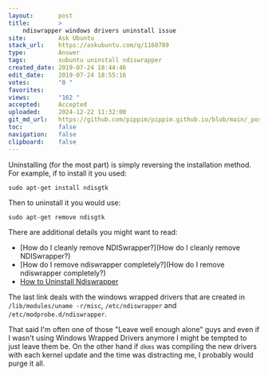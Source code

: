```yaml
---
layout:       post
title:        >
    ndiswrapper windows drivers uninstall issue
site:         Ask Ubuntu
stack_url:    https://askubuntu.com/q/1160789
type:         Answer
tags:         xubuntu uninstall ndiswrapper
created_date: 2019-07-24 18:44:46
edit_date:    2019-07-24 18:55:16
votes:        "0 "
favorites:    
views:        "162 "
accepted:     Accepted
uploaded:     2024-12-22 11:32:00
git_md_url:   https://github.com/pippim/pippim.github.io/blob/main/_posts/2019/2019-07-24-ndiswrapper-windows-drivers-uninstall-issue.md
toc:          false
navigation:   false
clipboard:    false
---
```


Uninstalling (for the most part) is simply reversing the installation method. For example, if to install it you used:

``` 
sudo apt-get install ndisgtk
```

Then to uninstall it you would use:

``` 
sudo apt-get remove ndisgtk
```

There are additional details you might want to read:

- [How do I cleanly remove NDISwrapper?](How do I cleanly remove NDISwrapper?)
- [How do I remove ndiswrapper completely?](How do I remove ndiswrapper completely?)
- [How to Uninstall Ndiswrapper](https://sourceforge.net/p/ndiswrapper/ndiswrapper/Uninstall_HowTo/)

The last link deals with the windows wrapped drivers that are created in `/lib/modules/uname -r/misc`, `/etc/ndiswrapper` and `/etc/modprobe.d/ndiswrapper`.

That said I'm often one of those "Leave well enough alone" guys and even if I wasn't using Windows Wrapped Drivers anymore I might be tempted to just leave them be. On the other hand if `dkms` was compiling the new drivers with each kernel update and the time was distracting me, I probably would purge it all.
